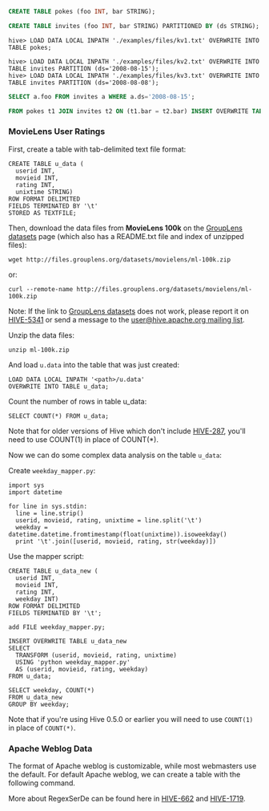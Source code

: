



```sql
CREATE TABLE pokes (foo INT, bar STRING);
```



```sql
CREATE TABLE invites (foo INT, bar STRING) PARTITIONED BY (ds STRING);
```



```
hive> LOAD DATA LOCAL INPATH './examples/files/kv1.txt' OVERWRITE INTO TABLE pokes;

hive> LOAD DATA LOCAL INPATH './examples/files/kv2.txt' OVERWRITE INTO TABLE invites PARTITION (ds='2008-08-15');
hive> LOAD DATA LOCAL INPATH './examples/files/kv3.txt' OVERWRITE INTO TABLE invites PARTITION (ds='2008-08-08');
```



```sql
SELECT a.foo FROM invites a WHERE a.ds='2008-08-15';

FROM pokes t1 JOIN invites t2 ON (t1.bar = t2.bar) INSERT OVERWRITE TABLE events SELECT t1.bar, t1.foo, t2.foo;
```







### MovieLens User Ratings

First, create a table with tab-delimited text file format:

```
CREATE TABLE u_data (
  userid INT,
  movieid INT,
  rating INT,
  unixtime STRING)
ROW FORMAT DELIMITED
FIELDS TERMINATED BY '\t'
STORED AS TEXTFILE;
```

Then, download the data files from **MovieLens 100k** on the [GroupLens datasets](http://grouplens.org/datasets/movielens/) page (which also has a README.txt file and index of unzipped files):

```
wget http://files.grouplens.org/datasets/movielens/ml-100k.zip
```

or:

```
curl --remote-name http://files.grouplens.org/datasets/movielens/ml-100k.zip
```

Note:  If the link to [GroupLens datasets](http://grouplens.org/datasets/movielens/) does not work, please report it on [HIVE-5341](https://issues.apache.org/jira/browse/HIVE-5341) or send a message to the [user@hive.apache.org mailing list](http://hive.apache.org/mailing_lists.html).

Unzip the data files:

```
unzip ml-100k.zip
```

And load `u.data` into the table that was just created:

```
LOAD DATA LOCAL INPATH '<path>/u.data'
OVERWRITE INTO TABLE u_data;
```

Count the number of rows in table u_data:

```
SELECT COUNT(*) FROM u_data;
```

Note that for older versions of Hive which don't include [HIVE-287](https://issues.apache.org/jira/browse/HIVE-287), you'll need to use COUNT(1) in place of COUNT(*).

Now we can do some complex data analysis on the table `u_data`:

Create `weekday_mapper.py`:

```
import sys
import datetime

for line in sys.stdin:
  line = line.strip()
  userid, movieid, rating, unixtime = line.split('\t')
  weekday = datetime.datetime.fromtimestamp(float(unixtime)).isoweekday()
  print '\t'.join([userid, movieid, rating, str(weekday)])
```

Use the mapper script:

```
CREATE TABLE u_data_new (
  userid INT,
  movieid INT,
  rating INT,
  weekday INT)
ROW FORMAT DELIMITED
FIELDS TERMINATED BY '\t';

add FILE weekday_mapper.py;

INSERT OVERWRITE TABLE u_data_new
SELECT
  TRANSFORM (userid, movieid, rating, unixtime)
  USING 'python weekday_mapper.py'
  AS (userid, movieid, rating, weekday)
FROM u_data;

SELECT weekday, COUNT(*)
FROM u_data_new
GROUP BY weekday;
```

Note that if you're using Hive 0.5.0 or earlier you will need to use `COUNT(1)` in place of `COUNT(*)`.

### Apache Weblog Data

The format of Apache weblog is customizable, while most webmasters use the default.
For default Apache weblog, we can create a table with the following command.

More about RegexSerDe can be found here in [HIVE-662](https://issues.apache.org/jira/browse/HIVE-662) and [HIVE-1719](https://issues.apache.org/jira/browse/HIVE-1719).